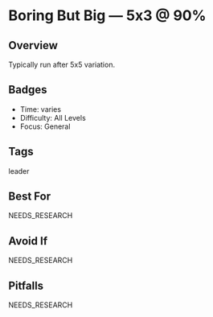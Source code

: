# Boring But Big — 5x3 @ 90%

## Overview
Typically run after 5x5 variation.

## Badges
- Time: varies
- Difficulty: All Levels
- Focus: General

## Tags
leader

## Best For
NEEDS_RESEARCH

## Avoid If
NEEDS_RESEARCH

## Pitfalls
NEEDS_RESEARCH
